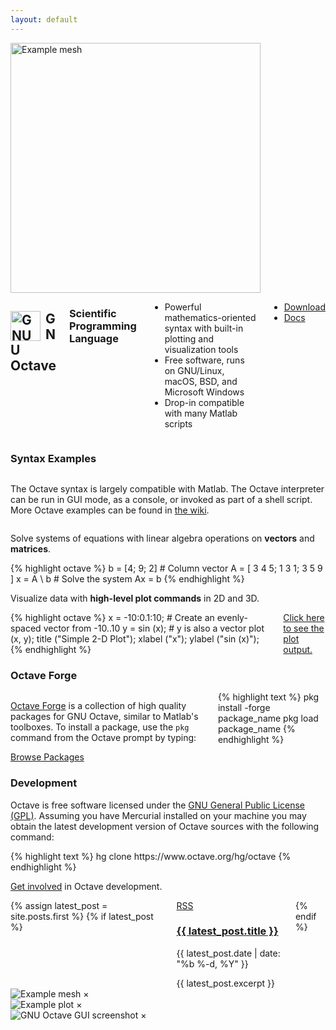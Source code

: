 ```yaml
---
layout: default
---
```


<section>
  <div class="row">
    <div class="columns medium-6">
      <a href="#"  data-reveal-id="meshModal">
        <img src="{{ "/img/example-mesh.svg" | relative_url }}"
             style="height: 400px; width: auto;" alt="Example mesh">
      </a>
    </div>
    <div class="columns medium-6">
      <h2 class="home-title">
        <img src="{{ "/img/octave-logo.svg" | relative_url }}"
             style="float: left; height: 48px; width: auto; padding-right: 0.5rem"
             alt="GNU Octave logo">
        GNU Octave
      </h2>
      <h3>Scientific Programming Language</h3>
      <ul>
        <li>Powerful mathematics-oriented syntax with built-in plotting and visualization tools</li>
        <li>Free software, runs on GNU/Linux, macOS, BSD, and Microsoft Windows</li>
        <li>Drop-in compatible with many Matlab scripts</li>
      </ul>
      <div>
        <ul class="button-group stack-for-small even-2">
          <li><a href="{{ "download.html" | relative_url }}" class="button">Download</a></li>
          <li><a href="{{ site.docs_url }}" class="button">Docs</a></li>
        </ul>
      </div>
    </div>
  </div>
</section>

<section>
  <h3>Syntax Examples</h3>

  <div class="row">
    <div class="columns medium-12">
      <p>
        The Octave syntax is largely compatible with Matlab.  The Octave
        interpreter can be run in GUI mode, as a console, or invoked as part
        of a shell script.  More Octave examples can be found in
        <a href="{{ site.wiki_url }}/Using_Octave">the wiki</a>.
      </p>
    </div>
  </div>

  <div class="row">
    <div class="columns medium-4" >
      <p>
        Solve systems of equations with linear algebra operations on
        <strong>vectors</strong> and <strong>matrices</strong>.
      </p>
    </div>
    <div class="columns medium-8">
{% highlight octave %}
b = [4; 9; 2] # Column vector
A = [ 3 4 5;
      1 3 1;
      3 5 9 ]
x = A \ b     # Solve the system Ax = b
{% endhighlight %}
    </div>
  </div>

  <div class="row">
     <div class="columns medium-4">
        <p>
          Visualize data with <strong>high-level plot commands</strong>
          in 2D and 3D.
        </p>
     </div>
     <div class="columns medium-8">
{% highlight octave %}
x = -10:0.1:10; # Create an evenly-spaced vector from -10..10
y = sin (x);    # y is also a vector
plot (x, y);
title ("Simple 2-D Plot");
xlabel ("x");
ylabel ("sin (x)");
{% endhighlight %}
<a href="#" data-reveal-id="plotModal">Click here to see the plot output.</a>
    </div>
  </div>
</section>

<section>
  <h3>Octave Forge</h3>
  <div class="row">
    <div class="columns medium-9">
      <p>
        <a href="{{ site.sourceforge_url }}">Octave Forge</a>
        is a collection of high quality packages for GNU Octave,
        similar to Matlab's toolboxes.  To install a package, use the
        <code>pkg</code> command from the Octave prompt by typing:
      </p>
{% highlight text %}
pkg install -forge package_name
pkg load package_name
{% endhighlight %}
    </div>
    <div class="columns large-3">
      <a href="{{ site.sourceforge_url }}/packages.php" class="button expand">Browse Packages</a>
    </div>
  </div>
</section>

<section>
  <h3>Development</h3>
  <p>
    Octave is free software licensed under the
    <a href="{{ "license.html" | relative_url }}">GNU General Public License (GPL)</a>.
    Assuming you have Mercurial installed on your machine
    you may obtain the latest development version of Octave sources
    with the following command:
  </p>
{% highlight text %}
hg clone https://www.octave.org/hg/octave
{% endhighlight %}
  <p>
    <a href="{{ "/get-involved.html" | relative_url }}">Get involved</a>
    in Octave development.
  </p>
</section>

<section>
  <div class="row">
    <div class="columns small-12">
      {% assign latest_post = site.posts.first %}
      {% if latest_post %}
        <div class="panel callout">
          <a class="right" href="{{ "/feed.xml" | relative_url }}">
            <span class="label warning">
              RSS
            </span>
          </a>
          <h3 class="entry-title">
            <a href="{{ latest_post.url | relative_url }}">{{ latest_post.title }}</a>
          </h3>
          <p class="post-meta">{{ latest_post.date | date: "%b %-d, %Y" }}</p>
          <div class="entry-content">{{ latest_post.excerpt }}</div>
        </div>
      {% endif %}
    </div>
  </div>
</section>

<div id="meshModal" class="reveal-modal" data-reveal aria-hidden="true" role="dialog">
  <img src="{{ "/img/example-mesh.svg" | relative_url }}" alt="Example mesh">
  <a class="close-reveal-modal" aria-label="Close">&#215;</a>
</div>

<div id="plotModal" class="reveal-modal" data-reveal aria-hidden="true" role="dialog">
  <img src="{{ "/img/example-plot.svg" | relative_url }}" alt="Example plot">
  <a class="close-reveal-modal" aria-label="Close">&#215;</a>
</div>

<div id="guiModal" class="reveal-modal" data-reveal aria-hidden="true" role="dialog">
  <img src="{{ "/img/GNU_Octave_4-4-0_screenshot_1600x900.png" | relative_url }}" alt="GNU Octave GUI screenshot">
  <a class="close-reveal-modal" aria-label="Close">&#215;</a>
</div>
